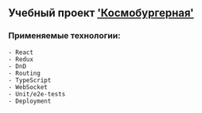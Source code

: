 ## Учебный проект ['Космобургерная'](https://fastorius.nomoredomainsrocks.ru/)

### Применяемые технологии:
```
- React
- Redux
- DnD
- Routing
- TypeScript
- WebSocket
- Unit/e2e-tests
- Deployment
```
